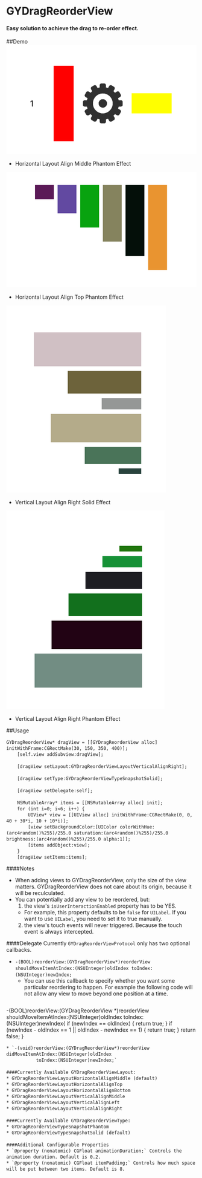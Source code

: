 # GYDragReorderView
#### Easy solution to achieve the drag to re-order effect.

##Demo
![Horizontal Align Middle Phantom](/demo-gifs/horizontal_middle_phantom.gif "Horizontal Align Middle Phantom")
* Horizontal Layout Align Middle Phantom Effect

![Horizontal Align Top Phantom](/demo-gifs/horizontal_top_phantom.gif "Horizontal Align Top Phantom")
* Horizontal Layout Align Top Phantom Effect

![Vertical Align Right Solid](/demo-gifs/vertical_right_normal.gif "Vertical Align Right Solid")
* Vertical Layout Align Right Solid Effect

![Horizontal Aligh Right Phantom](/demo-gifs/vertical_right_phantom.gif "Horizontal Aligh Right Phanto")
* Vertical Layout Align Right Phantom Effect

##Usage
```
GYDragReorderView* dragView = [[GYDragReorderView alloc] initWithFrame:CGRectMake(30, 150, 350, 400)];
    [self.view addSubview:dragView];
    
    [dragView setLayout:GYDragReorderViewLayoutVerticalAlignRight];
    
    [dragView setType:GYDragReorderViewTypeSnapshotSolid];

    [dragView setDelegate:self];
    
    NSMutableArray* items = [[NSMutableArray alloc] init];
    for (int i=0; i<6; i++) {
        UIView* view = [[UIView alloc] initWithFrame:CGRectMake(0, 0, 40 + 30*i, 10 + 10*i)];
        [view setBackgroundColor:[UIColor colorWithHue:(arc4random()%255)/255.0 saturation:(arc4random()%255)/255.0 brightness:(arc4random()%255)/255.0 alpha:1]];
        [items addObject:view];
    }
    [dragView setItems:items];
```

####Notes
* When adding views to GYDragReorderView, only the size of the view matters. GYDragReorderView does not care about its origin, because it will be reculculated.
* You can potentially add any view to be reordered, but:
  1. the view's `isUserInteractionEnabled` property has to be YES. 
    * For example, this property defaults to be `false` for `UILabel`. If you want to use `UILabel`, you need to set it to true manually.
  2. the view's touch events will never triggered. Because the touch event is always intercepted.

####Delegate
Currently `GYDragReorderViewProtocol` only has two optional callbacks.
* `-(BOOL)reorderView:(GYDragReorderView*)reorderView
shouldMoveItemAtIndex:(NSUInteger)oldIndex
           toIndex:(NSUInteger)newIndex;`
  * You can use this callback to specify whether you want some particular reordering to happen. For example the following code will not allow any view to move beyond one position at a time. 
  ```
-(BOOL)reorderView:(GYDragReorderView *)reorderView shouldMoveItemAtIndex:(NSUInteger)oldIndex toIndex:(NSUInteger)newIndex{
    if (newIndex == oldIndex) {
        return true;
    }
    if (newIndex - oldIndex == 1 || oldIndex - newIndex == 1) {
        return true;
    }
    return false;
}
```
* `-(void)reorderView:(GYDragReorderView*)reorderView
didMoveItemAtIndex:(NSUInteger)oldIndex
           toIndex:(NSUInteger)newIndex;`

####Currently Available GYDragReorderViewLayout:
* GYDragReorderViewLayoutHorizontalAlignMiddle (default)
* GYDragReorderViewLayoutHorizontalAlignTop
* GYDragReorderViewLayoutHorizontalAlignBottom
* GYDragReorderViewLayoutVerticalAlignMiddle
* GYDragReorderViewLayoutVerticalAlignLeft
* GYDragReorderViewLayoutVerticalAlignRight

####Currently Available GYDragReorderViewType:
* GYDragReorderViewTypeSnapshotPhantom
* GYDragReorderViewTypeSnapshotSolid (default)

####Additional Configurable Properties
* `@property (nonatomic) CGFloat animationDuration;` Controls the animation duration. Default is 0.2.
* `@property (nonatomic) CGFloat itemPadding;` Controls how much space will be put between two items. Default is 8.
